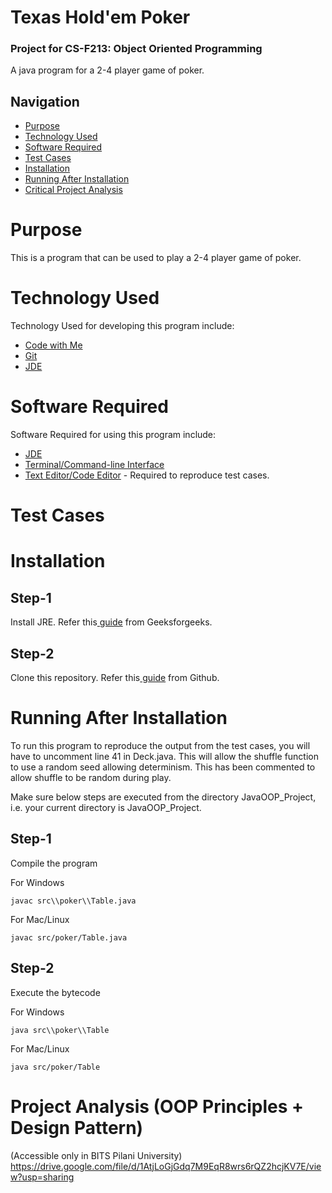 # Texas Hold'em Poker
### Project for CS-F213: Object Oriented Programming

A java program for a 2-4 player game of poker.

<h2>Navigation</h2>
<ul>
  <li><a href="#Purp">Purpose</a>
  <li><a href="#TechUsed">Technology Used</a>
  <li><a href="#TechReqd">Software Required</a>
  <li><a href="#IO">Test Cases</a>
  <li><a href="#Install">Installation</a>
  <li><a href="#Runn">Running After Installation</a>
  <li><a href="#Analysis">Critical Project Analysis</a>
</ul
  
<a ID="Purp"><h1>Purpose</h1></a>
This is a program that can be used to play a 2-4 player game of poker.

<a ID="TechUsed"><h1>Technology Used</h1></a>
Technology Used for developing this program include:
<ul>
  <li><a href="#Purp">Code with Me</a>
  <li><a href="#TechUsed">Git</a>
  <li><a href="#TechReqd">JDE</a>
</ul


<a ID="TechReqd"><h1>Software Required</h1></a>
Software Required for using this program include:
<ul>
  <li><a href="#TechReqd">JDE</a>
  <li><a href="#Purp">Terminal/Command-line Interface</a>
  <li><a href="#TechUsed">Text Editor/Code Editor</a> - Required to reproduce test cases.
</ul

<a ID="IO"><h1>Test Cases</h1></a>

<a ID="Install"><h1>Installation</h1></a>

## Step-1

Install JRE. Refer this<a href="https://www.geeksforgeeks.org/how-to-download-and-install-java-for-64-bit-machine/"> guide</a> from Geeksforgeeks.

## Step-2

Clone this repository. Refer this<a href="https://docs.github.com/en/repositories/creating-and-managing-repositories/cloning-a-repository"> guide</a> from Github.


<a ID="Runn"><h1>Running After Installation</h1></a>

To run this program to reproduce the output from the test cases, you will have to uncomment line 41 in Deck.java. This will allow the shuffle function to use a random seed allowing determinism. This has been commented to allow shuffle to be random during play.

Make sure below steps are executed from the directory JavaOOP_Project, i.e. your current directory is JavaOOP_Project.

## Step-1
Compile the program

For Windows
```shell
javac src\\poker\\Table.java
```

For Mac/Linux
```shell
javac src/poker/Table.java
```


## Step-2
Execute the bytecode

For Windows
```shell
java src\\poker\\Table
```

For Mac/Linux
```shell
java src/poker/Table
```

<a ID="Analysis"><h1>Project Analysis (OOP Principles + Design Pattern)</h1></a>
(Accessible only in BITS Pilani University) https://drive.google.com/file/d/1AtjLoGjGdq7M9EqR8wrs6rQZ2hcjKV7E/view?usp=sharing
